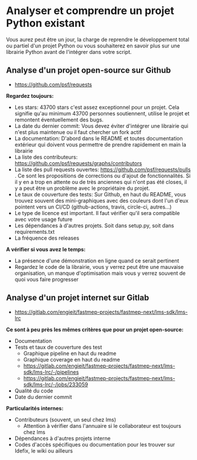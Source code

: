 # Analyser et comprendre un projet Python existant

Vous aurez peut être un jour, la charge de reprendre le développement total ou partiel d'un projet Python ou vous souhaiterez en savoir plus sur une librairie Python avant de l'intégrer dans votre script.

## Analyse d'un projet open-source sur Github

- https://github.com/psf/requests

**Regardez toujours:**

- Les stars: 43700 stars c'est assez exceptionnel pour un projet. Cela signifie qu'au minimum 43700 personnes soutiennent, utilise le projet et remontent éventuellement des bugs.
- La date du dernier commit: Vous devez éviter d'intégrer une librairie qui n'est plus maintenue ou il faut chercher un fork actif
- La documentation: D'abord dans le README et toutes documentation extérieur qui doivent vous permettre de prendre rapidement en main la librairie
- La liste des contributeurs: https://github.com/psf/requests/graphs/contributors
- La liste des pull requests ouvertes: https://github.com/psf/requests/pulls . Ce sont les propositions de corrections ou d'ajout de fonctionnalités. Si il y en a trop en attente ou de très anciennes qui n'ont pas été closes, il y a peut être un problème avec le propriétaire du projet.
- Le taux de couverture des tests: Sur Github, en haut du README, vous trouvez souvent des mini-graphiques avec des couleurs dont l'un d'eux pointent vers un CI/CD (github-actions, travis, circle-ci, autres...)
- Le type de licence est important. Il faut vérifier qu'il sera compatible avec votre usage future
- Les dépendances à d'autres projets. Soit dans setup.py, soit dans requirements.txt
- La fréquence des releases

**A vérifier si vous avez le temps:**

- La présence d'une démonstration en ligne quand ce serait pertinent
- Regardez le code de la librairie, vous y verrez peut être une mauvaise organisation, un manque d'optimisation mais vous y verrez souvent de quoi vous faire progresser

## Analyse d'un projet internet sur Gitlab

- https://gitlab.com/engieit/fastmep-projects/fastmep-next/lms-sdk/lms-lrc

**Ce sont à peu près les mêmes critères que pour un projet open-source:**

- Documentation
- Tests et taux de couverture des test
    - Graphique pipeline en haut du readme
    - Graphique coverage en haut du readme
    - https://gitlab.com/engieit/fastmep-projects/fastmep-next/lms-sdk/lms-lrc/-/pipelines
    - https://gitlab.com/engieit/fastmep-projects/fastmep-next/lms-sdk/lms-lrc/-/jobs/233059
- Qualité du code
- Date du dernier commit

**Particularités internes:**

- Contributeurs (souvent, un seul chez lms)
    - Attention à vérifier dans l'annuaire si le collaborateur est toujours chez lms
- Dépendances à d'autres projets interne
- Codes d'accès spécifiques ou documentation pour les trouver sur Idefix, le wiki ou ailleurs
